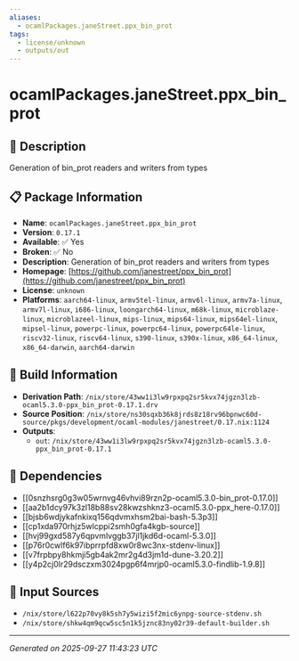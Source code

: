 ```yaml
---
aliases:
  - ocamlPackages.janeStreet.ppx_bin_prot
tags:
  - license/unknown
  - outputs/out
---
```


# ocamlPackages.janeStreet.ppx_bin_prot

## 📝 Description

Generation of bin_prot readers and writers from types

## 📋 Package Information

- **Name**: `ocamlPackages.janeStreet.ppx_bin_prot`
- **Version**: `0.17.1`
- **Available**: ✅ Yes
- **Broken**: ✅ No
- **Description**: Generation of bin_prot readers and writers from types
- **Homepage**: [https://github.com/janestreet/ppx_bin_prot](https://github.com/janestreet/ppx_bin_prot)
- **License**: `unknown`
- **Platforms**: `aarch64-linux`, `armv5tel-linux`, `armv6l-linux`, `armv7a-linux`, `armv7l-linux`, `i686-linux`, `loongarch64-linux`, `m68k-linux`, `microblaze-linux`, `microblazeel-linux`, `mips-linux`, `mips64-linux`, `mips64el-linux`, `mipsel-linux`, `powerpc-linux`, `powerpc64-linux`, `powerpc64le-linux`, `riscv32-linux`, `riscv64-linux`, `s390-linux`, `s390x-linux`, `x86_64-linux`, `x86_64-darwin`, `aarch64-darwin`

## 🔧 Build Information

- **Derivation Path**: `/nix/store/43ww1i3lw9rpxpq2sr5kvx74jgzn3lzb-ocaml5.3.0-ppx_bin_prot-0.17.1.drv`
- **Source Position**: `/nix/store/ns30sqxb36k8jrds8z18rv96bpnwc60d-source/pkgs/development/ocaml-modules/janestreet/0.17.nix:1124`
- **Outputs**:
  - `out`:  `/nix/store/43ww1i3lw9rpxpq2sr5kvx74jgzn3lzb-ocaml5.3.0-ppx_bin_prot-0.17.1`

## 🔗 Dependencies

- [[0snzhsrg0g3w05wrnvg46vhvi89rzn2p-ocaml5.3.0-bin_prot-0.17.0]]
- [[aa2b1dcy97k3zl18b88sv28kwzshknz3-ocaml5.3.0-ppx_here-0.17.0]]
- [[bjsb6wdjykafnkixq156qdvmxhsm2bai-bash-5.3p3]]
- [[cp1xda970rhjz5wlcppi2smh0gfa4kgb-source]]
- [[hvj99gxd587y6qpvmlvggb37jl1jkd6d-ocaml-5.3.0]]
- [[p76r0cwlf6k97ibprrpfd8xw0r8wc3nx-stdenv-linux]]
- [[v7frpbpy8hkmji5gb4ak2mr2g4d3jm1d-dune-3.20.2]]
- [[y4p2cj0lr29dsczxm3024pgp6f4mrjp0-ocaml5.3.0-findlib-1.9.8]]

## 📁 Input Sources

- `/nix/store/l622p70vy8k5sh7y5wizi5f2mic6ynpg-source-stdenv.sh`
- `/nix/store/shkw4qm9qcw5sc5n1k5jznc83ny02r39-default-builder.sh`

---
*Generated on 2025-09-27 11:43:23 UTC*
